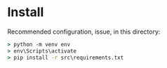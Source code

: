 # Install

Recommended configuration, issue, in this directory:
```cmd
> python -m venv env
> env\Scripts\activate
> pip install -r src\requirements.txt
```
